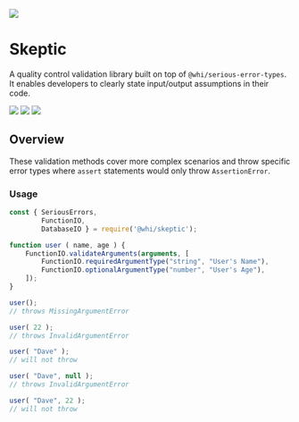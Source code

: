 [![](https://img.shields.io/npm/v/@whi/skeptic/latest?style=flat-square)](http://npmjs.com/package/@whi/skeptic)

# Skeptic
A quality control validation library built on top of `@whi/serious-error-types`.  It enables
developers to clearly state input/output assumptions in their code.

![](https://img.shields.io/github/issues-raw/mjbrisebois/skeptic?style=flat-square)
![](https://img.shields.io/github/issues-closed-raw/mjbrisebois/skeptic?style=flat-square)
![](https://img.shields.io/github/issues-pr-raw/mjbrisebois/skeptic?style=flat-square)

## Overview
These validation methods cover more complex scenarios and throw specific error types where `assert`
statements would only throw `AssertionError`.

### Usage

```javascript
const { SeriousErrors,
        FunctionIO,
        DatabaseIO } = require('@whi/skeptic');

function user ( name, age ) {
    FunctionIO.validateArguments(arguments, [
        FunctionIO.requiredArgumentType("string", "User's Name"),
        FunctionIO.optionalArgumentType("number", "User's Age"),
    ]);
}

user();
// throws MissingArgumentError

user( 22 );
// throws InvalidArgumentError

user( "Dave" );
// will not throw

user( "Dave", null );
// throws InvalidArgumentError

user( "Dave", 22 );
// will not throw
```
